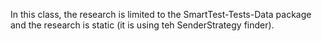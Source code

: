 In this class, the research is limited to the SmartTest-Tests-Data package and the research is static (it is using teh SenderStrategy finder).